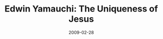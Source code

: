 ---
layout: media
category: media
title: "Edwin Yamauchi: The Uniqueness of Jesus"
date: 2009-02-28
description: "Dr. Edwin Yamauchi discusses the uniqueness of Jesus as compared to other spiritual/philosophical leaders."
yt-embed-url: "//www.youtube.com/embed/nmMHLfXK4tk"
video: "http://s3.amazonaws.com/crossroads-media/other-media/video/yamauchi2-1.mp4"
video-poster: "http://s3.amazonaws.com/crossroads-media/images/yamauchi2-still.jpg"
---